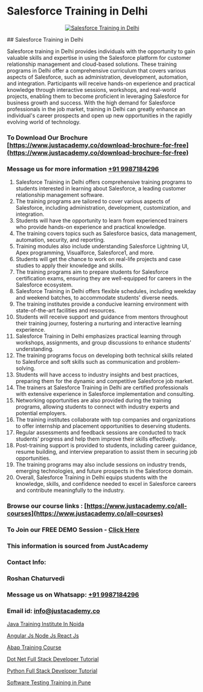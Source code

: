 # Salesforce Training in Delhi

<p align="center">
  <a href="https://justacademy.co/course-detail/salesforce-training">
    <img src="https://justacademy.co/storage2/course_image/1709973792_course_image.webp" alt="Salesforce Training in Delhi">
  </a>
</p>
## Salesforce Training in Delhi

Salesforce training in Delhi provides individuals with the opportunity to gain valuable skills and expertise in using the Salesforce platform for customer relationship management and cloud-based solutions. These training programs in Delhi offer a comprehensive curriculum that covers various aspects of Salesforce, such as administration, development, automation, and integration. Participants will receive hands-on experience and practical knowledge through interactive sessions, workshops, and real-world projects, enabling them to become proficient in leveraging Salesforce for business growth and success. With the high demand for Salesforce professionals in the job market, training in Delhi can greatly enhance an individual's career prospects and open up new opportunities in the rapidly evolving world of technology.
### To Download Our Brochure [https://www.justacademy.co/download-brochure-for-free](https://www.justacademy.co/download-brochure-for-free)
### Message us for more information [+91 9987184296](https://api.whatsapp.com/send?phone=919987184296)
1) Salesforce Training in Delhi offers comprehensive training programs to students interested in learning about Salesforce, a leading customer relationship management software.
2) The training programs are tailored to cover various aspects of Salesforce, including administration, development, customization, and integration.
3) Students will have the opportunity to learn from experienced trainers who provide hands-on experience and practical knowledge.
4) The training covers topics such as Salesforce basics, data management, automation, security, and reporting.
5) Training modules also include understanding Salesforce Lightning UI, Apex programming, Visualforce, Salesforce1, and more.
6) Students will get the chance to work on real-life projects and case studies to apply their knowledge and skills.
7) The training programs aim to prepare students for Salesforce certification exams, ensuring they are well-equipped for careers in the Salesforce ecosystem.
8) Salesforce Training in Delhi offers flexible schedules, including weekday and weekend batches, to accommodate students' diverse needs.
9) The training institutes provide a conducive learning environment with state-of-the-art facilities and resources.
10) Students will receive support and guidance from mentors throughout their training journey, fostering a nurturing and interactive learning experience.
11) Salesforce Training in Delhi emphasizes practical learning through workshops, assignments, and group discussions to enhance students' understanding.
12) The training programs focus on developing both technical skills related to Salesforce and soft skills such as communication and problem-solving.
13) Students will have access to industry insights and best practices, preparing them for the dynamic and competitive Salesforce job market.
14) The trainers at Salesforce Training in Delhi are certified professionals with extensive experience in Salesforce implementation and consulting.
15) Networking opportunities are also provided during the training programs, allowing students to connect with industry experts and potential employers.
16) The training institutes collaborate with top companies and organizations to offer internship and placement opportunities to deserving students.
17) Regular assessments and feedback sessions are conducted to track students' progress and help them improve their skills effectively.
18) Post-training support is provided to students, including career guidance, resume building, and interview preparation to assist them in securing job opportunities.
19) The training programs may also include sessions on industry trends, emerging technologies, and future prospects in the Salesforce domain.
20) Overall, Salesforce Training in Delhi equips students with the knowledge, skills, and confidence needed to excel in Salesforce careers and contribute meaningfully to the industry.

### Browse our course links : [https://www.justacademy.co/all-courses](https://www.justacademy.co/all-courses) 
### To Join our FREE DEMO Session - [Click Here](https://www.justacademy.co/register-for-course-demo)


### This information is sourced from JustAcademy
### Contact Info:
### Roshan Chaturvedi
### Message us on Whatsapp: [+91 9987184296](https://api.whatsapp.com/send?phone=919987184296)
### Email id: [info@justacademy.co](mailto:info@justacademy.co)
                
[Java Training Institute In Noida](https://www.linkedin.com/pulse/java-training-institute-noida-justacademy-sunnyvale-r0uke?trackingId=ciRIr9dOGe5yFQXGvIziJg%3D%3D&lipi=urn%3Ali%3Apage%3Ad_flagship3_company_admin%3B84%2Br3TF5Sai5zePv40hxgg%3D%3D)

[Angular Js Node Js React Js](https://www.linkedin.com/pulse/angular-js-node-react-justacademy-berlin-mn9fc?trackingId=Faxx0bdJnjwz5o7cpqVwLQ%3D%3D&lipi=urn%3Ali%3Apage%3Ad_flagship3_company_admin%3B9LRf%2B9vgRJ%2BRyqfmHudhjA%3D%3D)

[Abap Training Course](https://medium.com/@AkashSingh2052/abap-training-course-ed66d76179d0)

[Dot Net Full Stack Developer Tutorial](https://medium.com/@akanshapatil/dot-net-full-stack-developer-tutorial-4078c9694434)

[Python Full Stack Developer Tutorial](https://justacademyin.github.io/justacademy/python-full-stack-developer-tutorial)

[Software Testing Training in Pune](https://justacademyin.github.io/justacademy/software-testing-training-in-pune)

